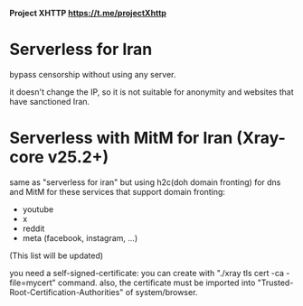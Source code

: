 **Project XHTTP https://t.me/projectXhttp**

# Serverless for Iran

bypass censorship without using any server.

it doesn't change the IP, so it is not suitable for anonymity and websites that have sanctioned Iran.

# Serverless with MitM for Iran (Xray-core v25.2+)

same as "serverless for iran" but using h2c(doh domain fronting) for dns and MitM for these services that support domain fronting:
* youtube
* x
* reddit
* meta (facebook, instagram, ...)

(This list will be updated)

you need a self-signed-certificate: you can create with "./xray tls cert -ca -file=mycert" command.
also, the certificate must be imported into "Trusted-Root-Certification-Authorities" of system/browser.
